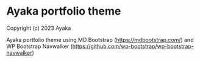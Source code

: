 # Ayaka portfolio theme

Copyright (c) 2023 Ayaka

Ayaka portfolio theme using MD Bootstrap (https://mdbootstrap.com/) and WP Bootstrap Navwalker (https://github.com/wp-bootstrap/wp-bootstrap-navwalker)
